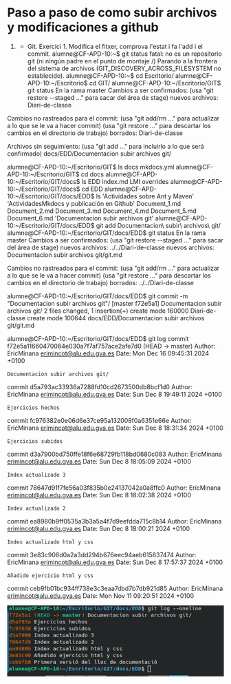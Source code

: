 # Paso a paso de como subir archivos y modificaciones a github

1. * Git. Exercici 1. Modifica el fitxer, comprova l'estat i fa l'add i el commit.
alumne@CF-APD-10:~$ git status
fatal: no es un repositorio git (ni ningún padre en el punto de montaje /)
Parando a la frontera del sistema de archivos (GIT_DISCOVERY_ACROSS_FILESYSTEM no establecido).
alumne@CF-APD-10:~$ cd Escritorio/
alumne@CF-APD-10:~/Escritorio$ cd GIT/
alumne@CF-APD-10:~/Escritorio/GIT$ git status
En la rama master
Cambios a ser confirmados:
  (usa "git restore --staged <archivo>..." para sacar del área de stage)
        nuevos archivos: Diari-de-classe

Cambios no rastreados para el commit:
  (usa "git add/rm <archivo>..." para actualizar a lo que se le va a hacer commit)
  (usa "git restore <archivo>..." para descartar los cambios en el directorio de trabajo)
        borrados:        Diari-de-classe

Archivos sin seguimiento:
  (usa "git add <archivo>..." para incluirlo a lo que será confirmado)
        docs/EDD/Documentacion subir archivos git/

alumne@CF-APD-10:~/Escritorio/GIT$ ls
docs  mkdocs.yml
alumne@CF-APD-10:~/Escritorio/GIT$ cd docs
alumne@CF-APD-10:~/Escritorio/GIT/docs$ ls
EDD  index.md  LMI  overrides
alumne@CF-APD-10:~/Escritorio/GIT/docs$ cd EDD
alumne@CF-APD-10:~/Escritorio/GIT/docs/EDD$ ls
'Actividades sobre Ant y Maven'  'ActividadesMkdocs y publicación en Github'   Document_1.md   Document_2.md   Document_3.md   Document_4.md   Document_5.md   Document_6.md  'Documentacion subir archivos git'
alumne@CF-APD-10:~/Escritorio/GIT/docs/EDD$ git add Documentacion\ subir\ archivos\ git/
alumne@CF-APD-10:~/Escritorio/GIT/docs/EDD$ git status
En la rama master
Cambios a ser confirmados:
  (usa "git restore --staged <archivo>..." para sacar del área de stage)
        nuevos archivos: ../../Diari-de-classe
        nuevos archivos: Documentacion subir archivos git/git.md

Cambios no rastreados para el commit:
  (usa "git add/rm <archivo>..." para actualizar a lo que se le va a hacer commit)
  (usa "git restore <archivo>..." para descartar los cambios en el directorio de trabajo)
        borrados:        ../../Diari-de-classe

alumne@CF-APD-10:~/Escritorio/GIT/docs/EDD$ git commit -m "Documentacion subir archivos git"/
[master f72e5a1] Documentacion subir archivos git/
 2 files changed, 1 insertion(+)
 create mode 160000 Diari-de-classe
 create mode 100644 docs/EDD/Documentacion subir archivos git/git.md

alumne@CF-APD-10:~/Escritorio/GIT/docs/EDD$ git log
commit f72e5a11660470064e030a7f7af757ace2afe7d0 (HEAD -> master)
Author: EricMinana <erimincot@alu.edu.gva.es>
Date:   Mon Dec 16 09:45:31 2024 +0100

    Documentacion subir archivos git/

commit d5a793ac33936a7288fd10cd2673500db8bcf1d0
Author: EricMinana <erimincot@alu.edu.gva.es>
Date:   Sun Dec 8 19:49:11 2024 +0100

    Ejercicios hechos

commit fc976382e0e06d6e37ce95a132008f0a6351e66e
Author: EricMinana <erimincot@alu.edu.gva.es>
Date:   Sun Dec 8 18:31:34 2024 +0100

    Ejercicios subidos

commit d3a7900bd750ffe18f6e68729fb118bd0680c083
Author: EricMinana <erimincot@alu.edu.gva.es>
Date:   Sun Dec 8 18:05:09 2024 +0100

    Index actualizado 3

commit 78647d91f7fe56a03f835b0e24137042a0a8ffc0
Author: EricMinana <erimincot@alu.edu.gva.es>
Date:   Sun Dec 8 18:02:38 2024 +0100

    Index actualizado 2

commit ea8980b9ff0535a3b3a5a4f7d9eefdda715c8b14
Author: EricMinana <erimincot@alu.edu.gva.es>
Date:   Sun Dec 8 18:00:21 2024 +0100

    Index actualizado html y css

commit 3e83c906d0a2a3dd294b676eec94aeb615837474
Author: EricMinana <erimincot@alu.edu.gva.es>
Date:   Sun Dec 8 17:57:37 2024 +0100

    Añadido ejercicio html y css

commit ceb9fb01bc934ff738e3c3eaa7dbd7b7db921d85
Author: EricMinana <erimincot@alu.edu.gva.es>
Date:   Mon Nov 11 09:20:51 2024 +0100

![alt text](Screenshot_20241216_095211.png)